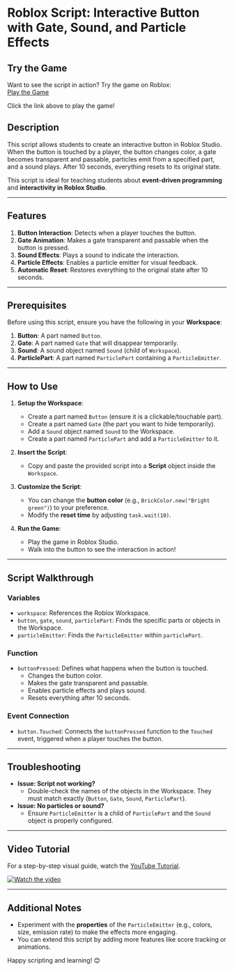 

# Roblox Script: Interactive Button with Gate, Sound, and Particle Effects
## Try the Game
Want to see the script in action? Try the game on Roblox:  
[Play the Game](https://www.roblox.com/games/77779749952707/)  

Click the link above to play the game!
## Description
This script allows students to create an interactive button in Roblox Studio. When the button is touched by a player, the button changes color, a gate becomes transparent and passable, particles emit from a specified part, and a sound plays. After 10 seconds, everything resets to its original state.

This script is ideal for teaching students about **event-driven programming** and **interactivity in Roblox Studio**.

---

## Features
1. **Button Interaction**: Detects when a player touches the button.
2. **Gate Animation**: Makes a gate transparent and passable when the button is pressed.
3. **Sound Effects**: Plays a sound to indicate the interaction.
4. **Particle Effects**: Enables a particle emitter for visual feedback.
5. **Automatic Reset**: Restores everything to the original state after 10 seconds.

---

## Prerequisites
Before using this script, ensure you have the following in your **Workspace**:
1. **Button**: A part named `Button`.
2. **Gate**: A part named `Gate` that will disappear temporarily.
3. **Sound**: A sound object named `Sound` (child of `Workspace`).
4. **ParticlePart**: A part named `ParticlePart` containing a `ParticleEmitter`.

---

## How to Use
1. **Setup the Workspace**:
   - Create a part named `Button` (ensure it is a clickable/touchable part).
   - Create a part named `Gate` (the part you want to hide temporarily).
   - Add a `Sound` object named `Sound` to the Workspace.
   - Create a part named `ParticlePart` and add a `ParticleEmitter` to it.

2. **Insert the Script**:
   - Copy and paste the provided script into a **Script** object inside the `Workspace`.

3. **Customize the Script**:
   - You can change the **button color** (e.g., `BrickColor.new("Bright green")`) to your preference.
   - Modify the **reset time** by adjusting `task.wait(10)`.

4. **Run the Game**:
   - Play the game in Roblox Studio.
   - Walk into the button to see the interaction in action!

---

## Script Walkthrough
### Variables
- `workspace`: References the Roblox Workspace.
- `button`, `gate`, `sound`, `particlePart`: Finds the specific parts or objects in the Workspace.
- `particleEmitter`: Finds the `ParticleEmitter` within `particlePart`.

### Function
- `buttonPressed`: Defines what happens when the button is touched.
  - Changes the button color.
  - Makes the gate transparent and passable.
  - Enables particle effects and plays sound.
  - Resets everything after 10 seconds.

### Event Connection
- `button.Touched`: Connects the `buttonPressed` function to the `Touched` event, triggered when a player touches the button.

---

## Troubleshooting
- **Issue: Script not working?**
  - Double-check the names of the objects in the Workspace. They must match exactly (`Button`, `Gate`, `Sound`, `ParticlePart`).
- **Issue: No particles or sound?**
  - Ensure `ParticleEmitter` is a child of `ParticlePart` and the `Sound` object is properly configured.

---

## Video Tutorial
For a step-by-step visual guide, watch the [YouTube Tutorial](https://www.youtube.com/watch?v=aWoBaKOk1_c).

[![Watch the video](https://img.youtube.com/vi/aWoBaKOk1_c/0.jpg)](https://www.youtube.com/watch?v=aWoBaKOk1_c)


---

## Additional Notes
- Experiment with the **properties** of the `ParticleEmitter` (e.g., colors, size, emission rate) to make the effects more engaging.
- You can extend this script by adding more features like score tracking or animations.

Happy scripting and learning! 😊
